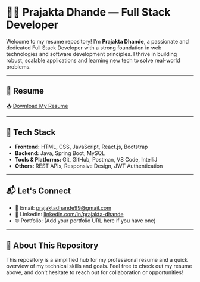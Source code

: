 # 👩‍💻 Prajakta Dhande — Full Stack Developer

Welcome to my resume repository! I’m **Prajakta Dhande**, a passionate and dedicated Full Stack Developer 
with a strong foundation in web technologies and software development principles. I thrive in building robust, scalable applications and learning new tech to solve real-world problems.

---

## 📄 Resume

📥 [Download My Resume](./Resume_prajakta.dhande2025.pdf)

---

## 💼 Tech Stack

- **Frontend:** HTML, CSS, JavaScript, React.js, Bootstrap
- **Backend:** Java, Spring Boot, MySQL
- **Tools & Platforms:** Git, GitHub, Postman, VS Code, IntelliJ
- **Others:** REST APIs, Responsive Design, JWT Authentication

---


## 📬 Let's Connect

- 📧 Email: prajaktadhande99@gmail.com  
- 💼 LinkedIn: [linkedin.com/in/prajakta-dhande](https://www.linkedin.com/in/prajakta-dhande)  
- 🌐 Portfolio: (Add your portfolio URL here if you have one)

---

## 🚀 About This Repository

This repository is a simplified hub for my professional resume and a quick overview of my technical skills and goals. 
Feel free to check out my resume above, and don’t hesitate to reach out for collaboration or opportunities!
